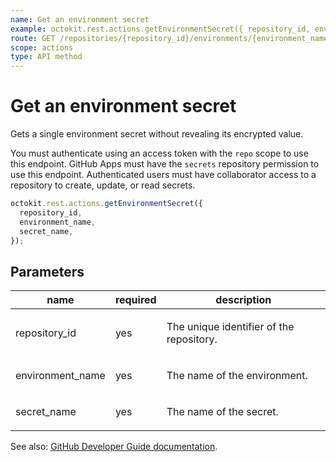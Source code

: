 ```yaml
---
name: Get an environment secret
example: octokit.rest.actions.getEnvironmentSecret({ repository_id, environment_name, secret_name })
route: GET /repositories/{repository_id}/environments/{environment_name}/secrets/{secret_name}
scope: actions
type: API method
---
```


# Get an environment secret

Gets a single environment secret without revealing its encrypted value.

You must authenticate using an access token with the `repo` scope to use this endpoint.
GitHub Apps must have the `secrets` repository permission to use this endpoint.
Authenticated users must have collaborator access to a repository to create, update, or read secrets.

```js
octokit.rest.actions.getEnvironmentSecret({
  repository_id,
  environment_name,
  secret_name,
});
```

## Parameters

<table>
  <thead>
    <tr>
      <th>name</th>
      <th>required</th>
      <th>description</th>
    </tr>
  </thead>
  <tbody>
    <tr><td>repository_id</td><td>yes</td><td>

The unique identifier of the repository.

</td></tr>
<tr><td>environment_name</td><td>yes</td><td>

The name of the environment.

</td></tr>
<tr><td>secret_name</td><td>yes</td><td>

The name of the secret.

</td></tr>
  </tbody>
</table>

See also: [GitHub Developer Guide documentation](https://docs.github.com/rest/actions/secrets#get-an-environment-secret).
